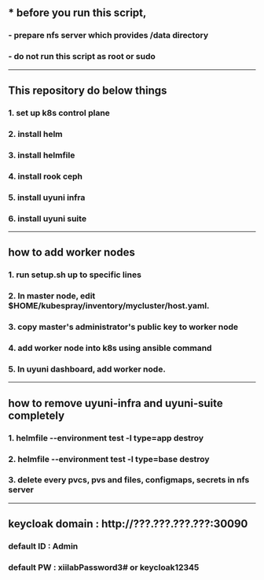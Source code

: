 ## * before you run this script,
### - prepare nfs server which provides /data directory
### - do not run this script as root or sudo
---------------------
## This repository do below things
### 1. set up k8s control plane
### 2. install helm
### 3. install helmfile
### 4. install rook ceph
### 5. install uyuni infra
### 6. install uyuni suite
-----------------------
## how to add worker nodes
### 1. run setup.sh up to specific lines
### 2. In master node, edit $HOME/kubespray/inventory/mycluster/host.yaml.
### 3. copy master's administrator's public key to worker node
### 4. add worker node into k8s using ansible command
### 5. In uyuni dashboard, add worker node.
-----------------------
## how to remove uyuni-infra and uyuni-suite completely
### 1. helmfile --environment test -l type=app destroy
### 2. helmfile --environment test -l type=base destroy
### 3. delete every pvcs, pvs and files, configmaps, secrets in nfs server
----------------------
## keycloak domain : http://???.???.???.???:30090
### default ID : Admin
### default PW : xiilabPassword3# or keycloak12345

